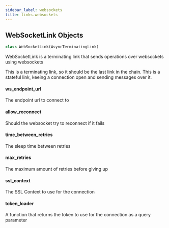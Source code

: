 ```yaml
---
sidebar_label: websockets
title: links.websockets
---
```


## WebSocketLink Objects

```python
class WebSocketLink(AsyncTerminatingLink)
```

WebSocketLink is a terminating link that sends operations over websockets using websockets

This is a terminating link, so it should be the last link in the chain.
This is a stateful link, keeing a connection open and sending messages over it.

#### ws\_endpoint\_url

The endpoint url to connect to

#### allow\_reconnect

Should the websocket try to reconnect if it fails

#### time\_between\_retries

The sleep time between retries

#### max\_retries

The maximum amount of retries before giving up

#### ssl\_context

The SSL Context to use for the connection

#### token\_loader

A function that returns the token to use for the connection as a query parameter

